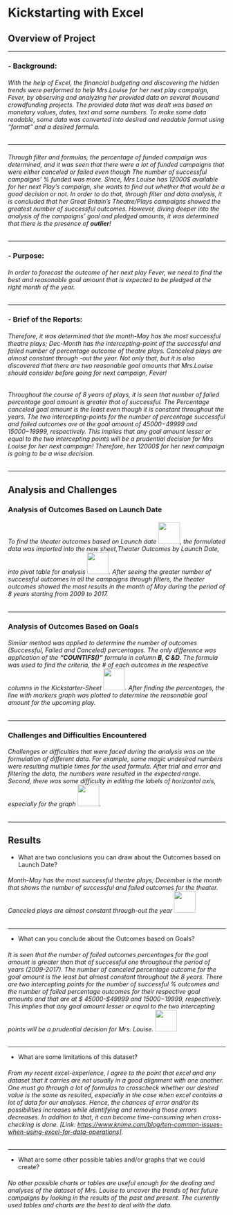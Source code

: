 # **Kickstarting with Excel**
## **Overview of Project**
---
### - **Background:**
###### With the help of Excel, the financial budgeting and discovering the hidden trends were performed to help Mrs.Louise for her next play campaign, *Fever*, by observing and analyzing her provided data on several thousand crowdfunding projects. The provided data that was dealt was based on monetary values, dates, text and some numbers. To make some data readable, some data was converted into desired and readable format using “format” and a desired formula.
---
###### Through filter and formulas, the percentage of funded campaign was determined, and it was seen that there were a lot of funded campaigns that were either canceled or failed even though The number of successful campaigns’ % funded was more. Since, Mrs Louise has 12000$ available for her next Play’s campaign, she wants to find out whether that would be a good decision or not. In order to do that, through filter and data analysis, it is concluded that her Great Britain’s Theatre/Plays campaigns showed the greatest number of successful outcomes. However, diving deeper into the analysis of the campaigns’ goal and pledged amounts, it was determined that there is the presence of ***outlier***!
---
### - **Purpose:** 
###### In order to forecast the outcome of her next play *Fever*, we need to find the best and reasonable goal amount that is expected to be pledged at the right month of the year. 
---
### - **Brief of the Reports:** 
###### Therefore, it was determined that the month-May has the most successful theatre plays; Dec-Month has the intercepting-point of the successful and failed number of percentage outcome of theatre plays. Canceled plays are almost constant through -out the year. Not only that, but it is also discovered that there are two reasonable goal amounts that Mrs.Louise should consider before going for next campaign, *Fever*! 

###### Throughout the course of 8 years of plays, it is seen that number of failed percentage goal amount is greater that of successful. The Percentage canceled goal amount is the least even though it is constant throughout the years. The two intercepting-points for the number of percentage successful and failed outcomes are at the goal amount of $45000-$49999 and $15000-$19999, respectively.  This implies that any goal amount lesser or equal to the two intercepting points will be a prudential decision for Mrs Louise for her next campaign! Therefore, her 12000$ for her next campaign is going to be a wise decision.
---
## **Analysis and Challenges**

### **Analysis of Outcomes Based on Launch Date**
###### To find the theater outcomes based on Launch date <img src="https://user-images.githubusercontent.com/89166130/132126648-6553aae7-273a-4b9e-abe4-443edf6c842e.PNG" width="50" height="50">, the formulated data was imported into the new sheet,Theater Outcomes by Launch Date, into pivot table for analysis <img src="https://user-images.githubusercontent.com/89166130/132126837-1e290810-b97b-48b5-ba01-62447bcc2761.PNG" width="50" height="50">. After seeing the greater number of successful outcomes in all the campaigns through filters, the theater outcomes showed the most results in the month of May during the period of 8 years starting from 2009 to 2017.
---
### **Analysis of Outcomes Based on Goals**
###### Similar method was applied to determine the number of outcomes (Successful, Failed and Canceled) percentages. The only difference was application of the ***“COUNTIFS()”*** formula in column **B, C &D**. The formula was used to find the criteria, the # of each outcomes in the respective columns in the Kickstarter-Sheet <img src="https://user-images.githubusercontent.com/89166130/132127042-e7889324-10b1-410d-8620-86f6ba4451ae.jpg" width="50" height="50">. After finding the percentages, the line with markers graph was plotted to determine the reasonable goal amount for the upcoming play. 
---
### **Challenges and Difficulties Encountered**
###### Challenges or difficulties that were faced during the analysis was on the formulation of different data. For example, some magic undesired numbers were resulting multiple times for the used formula. After trial and error and filtering the data, the numbers were resulted in the expected range. Second, there was some difficulty in editing the labels of horizontal axis, especially for the graph <img src="https://user-images.githubusercontent.com/89166130/132127138-80bff413-a0a6-4c91-a076-39aa659c8705.PNG" width="50" height="50">. 
---
## **Results**

- What are two conclusions you can draw about the Outcomes based on Launch Date?
###### Month-May has the most successful theatre plays; December is the month that shows the number of successful and failed outcomes for the theater. Canceled plays are almost constant through-out the year <img src="https://user-images.githubusercontent.com/89166130/132127214-122cb0d4-0daf-4d27-984f-ca88a7f71318.png" width="50" height="50">
---
- What can you conclude about the Outcomes based on Goals?
###### It is seen that the number of failed outcomes percentages for the goal amount is greater than that of successful one throughout the period of years (2009-2017). The number of canceled percentage outcome for the goal amount is the least but almost constant throughout the 8 years. There are two intercepting points for the number of successful % outcomes and the number of failed percentage outcomes for their respective goal amounts and that are at $ 45000-$49999 and $15000-$19999, respectively. This implies that any goal amount lesser or equal to the two intercepting points will be a prudential decision for Mrs. Louise. <img src="https://user-images.githubusercontent.com/89166130/132127273-5f0490a1-3be7-49f7-b311-08c543089115.png" width="50" height="50"> 
---
- What are some limitations of this dataset?
###### From my recent excel-experience, I agree to the point that excel and any dataset that it carries are not usually in a good alignment with one another. One must go through a lot of formulas to crosscheck whether our desired value is the same as resulted, especially in the case when excel contains a lot of data for our analyses. Hence, the chances of error and/or its possibilities increases while identifying and removing those errors decreases. In addition to that, it can become time-consuming when cross-checking is done. [Link:  https://www.knime.com/blog/ten-common-issues-when-using-excel-for-data-operations]. 
---
- What are some other possible tables and/or graphs that we could create?
###### No other possible charts or tables are useful enough for the dealing and analyses of the dataset of Mrs. Louise to uncover the trends of her future campaigns by looking in the results of the past and present. The currently used tables and charts are the best to deal with the data.


